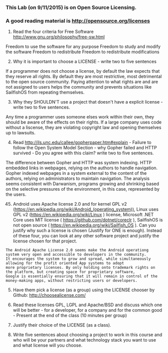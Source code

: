 ### This Lab (on 9/11/2015) is on Open Source Licensing.
### A good reading material is http://opensource.org/licenses

1. Read the four criteria for Free Software http://www.gnu.org/philosophy/free-sw.html

  Freedom to use the software for any purpose
  Freedom to study and modify the software
  Freedom to redistribute
  Freedom to redistribute modifications

2.  Why it is important to choose a LICENSE - write two to five sentences

  If a programmer does not choose a license, by default the law expects that they reserve all rights.
By default they are most restrictive, most detrimental to the open source community. Paying attention
to what rights are and are not assigned to users helps the community and prevents situations like 
SailfishOS from repeating themselves.

3.  Why they SHOULDN'T use a project that doesn't have a explicit license - write two to five sentences.

  Any time a programmer uses someone elses work within their own, they should be aware of the effects on their
rights. If a large company uses code without a liscense, they are violating copyright law and opening themselves
up to lawsuits.

4. Read http://ils.unc.edu/callee/gopherpaper.htm#explain - Failure to follow the Open System Model Section - why Gopher failed and HTTP survived - Do you agree with this claim?
write two to five sentences.

  The difference between Gopher and HTTP was system indexing. HTTP embedded links in webpages, relying on the authors to
handle navigation. Gopher indexed webpages in a system external to the content of the authors, relying on administrators
to maintain navigation. The analysis seems consistent with Darwanism, programs growing and shrinking based on the selective
pressures of the environment, in this case, represented by the users.

45.  Android uses Apache license 2.0 and for kernel GPL v2 (https://en.wikipedia.org/wiki/Android_(operating_system)), Linux uses GPL v2 (https://en.wikipedia.org/wiki/Linux ) license, 
Microsoft .NET Core uses MIT license ( https://github.com/dotnet/coreclr ), SailfishOS is not open source ( https://en.wikipedia.org/wiki/Sailfish_OS ).  Can you justify why
such a license is chosen (Justify for ONE  is enough). Instead of these four, you can look at any other software project and justify the license chosen for that project.

    The Android Apache License 2.0 seems make the Android operationg system very open and accessible to developers in the community.
    It encourages the system to grow and spread, while simultaneously allowing for the profit oriented App systems to adopt
    more proprietary licenses. By only holding onto trademark rights on the platform, but creating space for proprietary software,
    Google is essentially ensuring that it will remain in control of the money-making apps, without restricting users or developers.


5.  Have them pick a license (as a group) using the LICENSE chooser by Github: http://choosealicense.com/

6.  Read these licenses  GPL, LGPL and Apache/BSD and discuss which one will be better - for a developer, for a company and for the common good - Present at the end of the class (10 minutes per group)

7.  Justify their choice of the LICENSE (as a class).

8.  Write five sentences about choosing a project to work in this course and who will be your partners and what technology stack you want to use  and what license will you choose.
